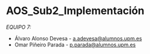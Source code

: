 # AOS_Sub2_Implementación

_EQUIPO 7:_

- Álvaro Alonso Devesa - a.adevesa@alumnos.upm.es
- Omar Piñeiro Parada - p.parada@alumnos.upm.es
